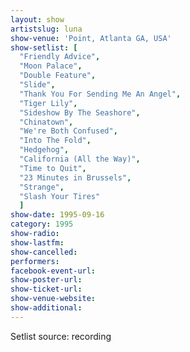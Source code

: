 ```yaml
---
layout: show
artistslug: luna
show-venue: 'Point, Atlanta GA, USA'
show-setlist: [
  "Friendly Advice",
  "Moon Palace",
  "Double Feature",
  "Slide",
  "Thank You For Sending Me An Angel",
  "Tiger Lily",
  "Sideshow By The Seashore",
  "Chinatown",
  "We're Both Confused",
  "Into The Fold",
  "Hedgehog",
  "California (All the Way)",
  "Time to Quit",
  "23 Minutes in Brussels",
  "Strange",
  "Slash Your Tires"
  ]
show-date: 1995-09-16
category: 1995
show-radio: 
show-lastfm: 
show-cancelled: 
performers: 
facebook-event-url: 
show-poster-url: 
show-ticket-url: 
show-venue-website: 
show-additional: 
---
```


Setlist source: recording